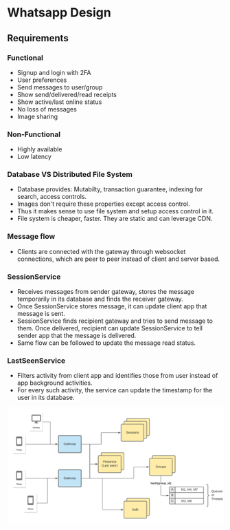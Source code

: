 # Whatsapp Design

## Requirements
### Functional
- Signup and login with 2FA
- User preferences
- Send messages to user/group
- Show send/delivered/read receipts
- Show active/last online status
- No loss of messages
- Image sharing

### Non-Functional
- Highly available
- Low latency


### Database VS Distributed File System
- Database provides: Mutabilty, transaction guarantee, indexing for search, access controls.
- Images don't require these properties except access control.
- Thus it makes sense to use file system and setup access control in it.
- File system is cheaper, faster. They are static and can leverage CDN.

### Message flow
- Clients are connected with the gateway through websocket connections, which are peer to peer instead of client and server based.

### SessionService
- Receives messages from sender gateway, stores the message temporarily in its database and finds the receiver gateway.
- Once SessionService stores message, it can update client app that message is sent.
- SessionService finds recipient gateway and tries to send message to them. Once delivered, recipient can update SessionService to tell sender app that the message is delivered.
- Same flow can be followed to update the message read status.

### LastSeenService
- Filters activity from client app and identifies those from user instead of app background activities.
- For every such activity, the service can update the timestamp for the user in its database.

![alt text](image-1.png)
